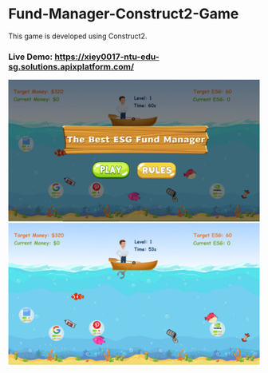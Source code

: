 # Fund-Manager-Construct2-Game

This game is developed using Construct2.

### Live Demo: https://xiey0017-ntu-edu-sg.solutions.apixplatform.com/

![](1.png)
![](2.png)


